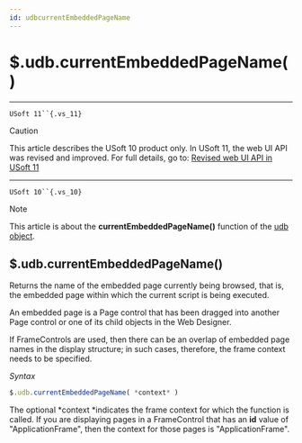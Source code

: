 ```yaml
---
id: udbcurrentEmbeddedPageName
---
```


# $.udb.currentEmbeddedPageName()



----

`USoft 11``{.vs_11}`

> [!CAUTION]
> This article describes the USoft 10 product only.
> In USoft 11, the web UI API was revised and improved. For full details, go to:
> [Revised web UI API in USoft 11](/docs/Web%20and%20app%20UIs/UDB%20udb/Revised%20web%20UI%20API%20in%20USoft%2011.md)

----

`USoft 10``{.vs_10}`

> [!NOTE]
> This article is about the **currentEmbeddedPageName()** function of the [udb object](/docs/Web%20and%20app%20UIs/UDB%20udb).

## **$.udb.currentEmbeddedPageName()**

Returns the name of the embedded page currently being browsed, that is, the embedded page within which the current script is being executed.

An embedded page is a Page control that has been dragged into another Page control or one of its child objects in the Web Designer.

If FrameControls are used, then there can be an overlap of embedded page names in the display structure; in such cases, therefore, the frame context needs to be specified.

*Syntax*

```js
$.udb.currentEmbeddedPageName( *context* )
```

The optional *context *indicates the frame context for which the function is called. If you are displaying pages in a FrameControl that has an **id** value of "ApplicationFrame", then the context for those pages is "ApplicationFrame".
